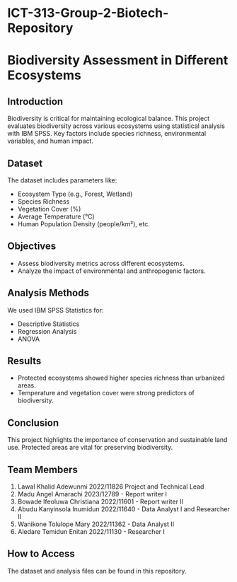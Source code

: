 # ICT-313-Group-2-Biotech-Repository
# Biodiversity Assessment in Different Ecosystems

## Introduction
Biodiversity is critical for maintaining ecological balance. This project evaluates biodiversity across various ecosystems using statistical analysis with IBM SPSS. Key factors include species richness, environmental variables, and human impact.

## Dataset
The dataset includes parameters like:
- Ecosystem Type (e.g., Forest, Wetland)
- Species Richness
- Vegetation Cover (%)
- Average Temperature (°C)
- Human Population Density (people/km²), etc.

## Objectives
- Assess biodiversity metrics across different ecosystems.
- Analyze the impact of environmental and anthropogenic factors.

## Analysis Methods
We used IBM SPSS Statistics for:
- Descriptive Statistics
- Regression Analysis
- ANOVA

## Results
- Protected ecosystems showed higher species richness than urbanized areas.
- Temperature and vegetation cover were strong predictors of biodiversity.

## Conclusion
This project highlights the importance of conservation and sustainable land use. Protected areas are vital for preserving biodiversity.

## Team Members
1. Lawal Khalid Adewunmi 2022/11826 Project and Technical Lead
2. Madu Angel Amarachi 2023/12789 - Report writer I
3. Bowade Ifeoluwa Christiana 2022/11601 - Report writer II
4. Abudu Kanyinsola Inumidun 2022/11640 - Data Analyst I and Researcher II
5. Wanikone Tolulope Mary 2022/11362 - Data Analyst II
6. Aledare Temidun Enitan 2022/11130 - Researcher I

## How to Access
The dataset and analysis files can be found in this repository.
